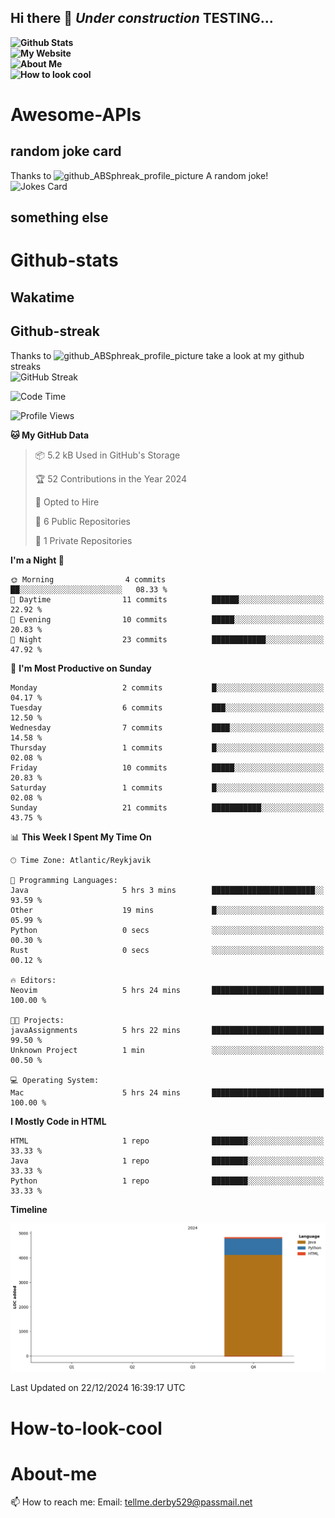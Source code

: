 ## Hi there 👋 ***Under construction*** TESTING...

**![Github Stats](#Github-stats)</br>**
**![My Website](#My-website)</br>**
**![About Me](#About-me)</br>**
**![How to look cool](#how-to-look-cool)</br>**



# Awesome-APIs
## random joke card
<!-- Start of jokes card -->
Thanks to <img width="20" hight="20" alt="github_ABSphreak_profile_picture" src="https://github.com/ABSphreak.png">
A random joke! </br>
![Jokes Card](https://readme-jokes.vercel.app/api)
<!-- end of jokes card -->
## something else

# Github-stats

## Wakatime
## Github-streak
<!--Start of github streak -->
Thanks to <img width="20" hight="20" alt="github_ABSphreak_profile_picture" src="https://github.com/DenverCoder1.png"> take a look at my github streaks
</br>
![GitHub Streak](https://streak-stats.demolab.com?user=jstMW&theme=yeblu&hide_border=true)
<!-- end of github streak -->

<!--START_SECTION:waka-->
![Code Time](http://img.shields.io/badge/Code%20Time-5%20hrs%2035%20mins-blue)

![Profile Views](http://img.shields.io/badge/Profile%20Views-3-blue)

**🐱 My GitHub Data** 

> 📦 5.2 kB Used in GitHub's Storage 
 > 
> 🏆 52 Contributions in the Year 2024
 > 
> 💼 Opted to Hire
 > 
> 📜 6 Public Repositories 
 > 
> 🔑 1 Private Repositories 
 > 
**I'm a Night 🦉** 

```text
🌞 Morning                4 commits           ██░░░░░░░░░░░░░░░░░░░░░░░   08.33 % 
🌆 Daytime                11 commits          ██████░░░░░░░░░░░░░░░░░░░   22.92 % 
🌃 Evening                10 commits          █████░░░░░░░░░░░░░░░░░░░░   20.83 % 
🌙 Night                  23 commits          ████████████░░░░░░░░░░░░░   47.92 % 
```
📅 **I'm Most Productive on Sunday** 

```text
Monday                   2 commits           █░░░░░░░░░░░░░░░░░░░░░░░░   04.17 % 
Tuesday                  6 commits           ███░░░░░░░░░░░░░░░░░░░░░░   12.50 % 
Wednesday                7 commits           ████░░░░░░░░░░░░░░░░░░░░░   14.58 % 
Thursday                 1 commits           █░░░░░░░░░░░░░░░░░░░░░░░░   02.08 % 
Friday                   10 commits          █████░░░░░░░░░░░░░░░░░░░░   20.83 % 
Saturday                 1 commits           █░░░░░░░░░░░░░░░░░░░░░░░░   02.08 % 
Sunday                   21 commits          ███████████░░░░░░░░░░░░░░   43.75 % 
```


📊 **This Week I Spent My Time On** 

```text
🕑︎ Time Zone: Atlantic/Reykjavik

💬 Programming Languages: 
Java                     5 hrs 3 mins        ███████████████████████░░   93.59 % 
Other                    19 mins             █░░░░░░░░░░░░░░░░░░░░░░░░   05.99 % 
Python                   0 secs              ░░░░░░░░░░░░░░░░░░░░░░░░░   00.30 % 
Rust                     0 secs              ░░░░░░░░░░░░░░░░░░░░░░░░░   00.12 % 

🔥 Editors: 
Neovim                   5 hrs 24 mins       █████████████████████████   100.00 % 

🐱‍💻 Projects: 
javaAssignments          5 hrs 22 mins       █████████████████████████   99.50 % 
Unknown Project          1 min               ░░░░░░░░░░░░░░░░░░░░░░░░░   00.50 % 

💻 Operating System: 
Mac                      5 hrs 24 mins       █████████████████████████   100.00 % 
```

**I Mostly Code in HTML** 

```text
HTML                     1 repo              ████████░░░░░░░░░░░░░░░░░   33.33 % 
Java                     1 repo              ████████░░░░░░░░░░░░░░░░░   33.33 % 
Python                   1 repo              ████████░░░░░░░░░░░░░░░░░   33.33 % 
```



**Timeline**

![Lines of Code chart](https://raw.githubusercontent.com/jstMW/jstMW/main/assets/bar_graph.png)


 Last Updated on 22/12/2024 16:39:17 UTC
<!--END_SECTION:waka-->


# How-to-look-cool

# About-me
📫 How to reach me: Email: tellme.derby529@passmail.net

